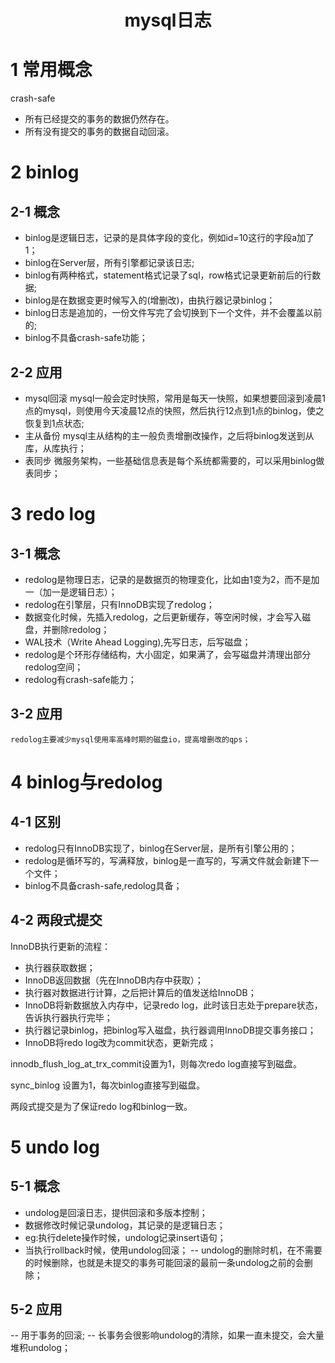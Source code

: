 <h1 align="center">mysql日志</h1>

# 1 常用概念
crash-safe
- 所有已经提交的事务的数据仍然存在。
- 所有没有提交的事务的数据自动回滚。
# 2 binlog
## 2-1 概念
- binlog是逻辑日志，记录的是具体字段的变化，例如id=10这行的字段a加了1；
- binlog在Server层，所有引擎都记录该日志;
- binlog有两种格式，statement格式记录了sql，row格式记录更新前后的行数据; 
- binlog是在数据变更时候写入的(增删改)，由执行器记录binlog；
- binlog日志是追加的，一份文件写完了会切换到下一个文件，并不会覆盖以前的;
- binlog不具备crash-safe功能；
## 2-2 应用
- mysql回滚
    mysql一般会定时快照，常用是每天一快照，如果想要回滚到凌晨1点的mysql，则使用今天凌晨12点的快照，然后执行12点到1点的binlog，使之恢复到1点状态;
- 主从备份
    mysql主从结构的主一般负责增删改操作，之后将binlog发送到从库，从库执行；
- 表同步
    微服务架构，一些基础信息表是每个系统都需要的，可以采用binlog做表同步；
    
# 3 redo log
## 3-1 概念
- redolog是物理日志，记录的是数据页的物理变化，比如由1变为2，而不是加一（加一是逻辑日志）；
- redolog在引擎层，只有InnoDB实现了redolog；
- 数据变化时候，先插入redolog，之后更新缓存，等空闲时候，才会写入磁盘，并删除redolog；
- WAL技术（Write Ahead Logging),先写日志，后写磁盘；
- redolog是个环形存储结构，大小固定，如果满了，会写磁盘并清理出部分redolog空间；
- redolog有crash-safe能力；
## 3-2 应用
    redolog主要减少mysql使用率高峰时期的磁盘io，提高增删改的qps；
    
# 4 binlog与redolog
## 4-1 区别
- redolog只有InnoDB实现了，binlog在Server层，是所有引擎公用的；
- redolog是循环写的，写满释放，binlog是一直写的，写满文件就会新建下一个文件；
- binlog不具备crash-safe,redolog具备；
## 4-2 两段式提交
InnoDB执行更新的流程：
- 执行器获取数据；
- InnoDB返回数据（先在InnoDB内存中获取）；
- 执行器对数据进行计算，之后把计算后的值发送给InnoDB；
- InnoDB将新数据放入内存中，记录redo log，此时该日志处于prepare状态，告诉执行器执行完毕；
- 执行器记录binlog，把binlog写入磁盘，执行器调用InnoDB提交事务接口；
- InnoDB将redo log改为commit状态，更新完成；

innodb_flush_log_at_trx_commit设置为1，则每次redo log直接写到磁盘。

sync_binlog 设置为1，每次binlog直接写到磁盘。

两段式提交是为了保证redo log和binlog一致。

# 5 undo log
## 5-1 概念
- undolog是回滚日志，提供回滚和多版本控制；
- 数据修改时候记录undolog，其记录的是逻辑日志；
- eg:执行delete操作时候，undolog记录insert语句；
- 当执行rollback时候，使用undolog回滚；
-- undolog的删除时机，在不需要的时候删除，也就是未提交的事务可能回滚的最前一条undolog之前的会删除；

## 5-2 应用
-- 用于事务的回滚;
-- 长事务会很影响undolog的清除，如果一直未提交，会大量堆积undolog；
